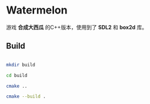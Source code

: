 # Watermelon

游戏 **合成大西瓜** 的C++版本，使用到了 **SDL2** 和 **box2d** 库。

## Build

``` bash

mkdir build

cd build

cmake ..

cmake --build .
```